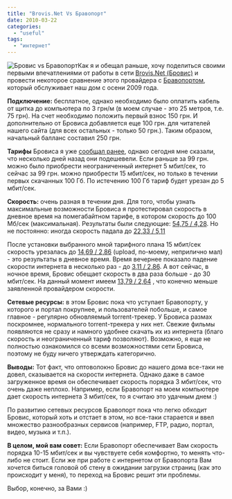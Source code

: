 ```yaml
---
title: "Brovis.Net Vs Бравопорт"
date: 2010-03-22
categories: 
  - "useful"
tags: 
  - "интернет"
---
```


![Бровис vs Бравопорт](http://shevchenko4a.brovary.org/wp-content/uploads/2010/03/brovis-net-vs-bravoport.jpg "Бровис vs Бравопорт")Как я и обещал раньше, хочу поделиться своими первыми впечатлениями от работы в сети [Brovis.Net (Бровис)](http://shevchenko4a.brovary.org/internet-ot-brovis-net/) и провести некоторое сравнение этого провайдера с [Бравопортом](http://shevchenko4a.brovary.org/internet/), который обслуживает наш дом с осени 2009 года.

**Подключение:** бесплатное, однако необходимо было оплатить кабель от щитка до компьютера по 3 грн/м (в моем случае - это 25 метров, т.е. 75 грн). На счет необходимо положить первый взнос 150 грн. И дополнительно от Бровиса добавляется еще 100 грн. для читателей нашего сайта (для всех остальных - только 50 грн.). Таким образом, начальный балланс составил 250 грн.

**Тарифы** Бровиса я уже [сообщал ранее](http://shevchenko4a.brovary.org/internet-ot-brovis-net/), однако сегодня мне сказали, что несколько дней назад они подешевели. Если раньше за 99 грн. можно было приобрести неограниченный интернет 5 мбит/сек, то сейчас за 99 грн. можно приобрести 15 мбит/сек, но только в течении первых скачанных 100 Гб. По истечению 100 Гб тариф будет урезан до 5 мбит/сек.

**Скорость:** очень разная в течении дня. <!--more-->Для того, чтобы узнать максимальные возможности Бровиса я протестировал скорость в дневное время на помегабайтном тарифе, в котором скорость до 100 Мб/сек (максимальная). Результаты были следующие: [54,75 / 4,28](http://www.speedtest.net/result/757157159.png). Но не постоянно: иногда скорость падала до [22,33 / 5,11](http://www.speedtest.net/result/757155641.png)

После установки выбранного мной тарифного плана 15 мбит/сек скорость урезалась до [14,69 / 2,86](http://www.speedtest.net/result/757171025.png) (upload, по-моему, неприлично мал) - это результаты в дневное время. Время вечернее показало падение скорости интернета в несколько раз - до [3,11 / 2,86](http://www.speedtest.net/result/757546261.png). А вот сейчас, в ночное время, Бровис обещает скорость в два раза больше - до 30 мбит/сек. На данный момент имеем [13,79 / 2,64](http://www.speedtest.net/result/757680305.png) , что конечно меньше заявленной провайдером скорости.

**Сетевые ресурсы:** в этом Бровис пока что уступает Бравопорту, у которого и портал покрупнее, и пользователей побольше, и самое главное - регулярно обновляемый torrent-трекер. У Бровиса размах поскромнее, нормального torrent-трекера у них нет. Свежие фильмы появляются не сразу и намного удобнее скачать их из интернета (благо скорость и неограниченный тариф позволяют). Возможно, я еще не полностью ознакомился со всеми возможностями сети Бровиса, поэтому не буду ничего утверждать категорично.

**Выводы:** Тот факт, что оптоволокно Бровис до нашего дома все-таки не довел, сказывается на скорости интернета. Однако даже в самое загруженное время он обеспечивает скорость порядка 3 мбит/сек, что очень даже неплохо. Например, если Бравопорт на моем компьютере дает скорость интернета 3 мбит/сек, то я считаю это удачным днем :)

По развитию сетевых ресурсов Бравопорт пока что легко обходит Бровис, который хоть и отстает в этом, но все-таки старается и ввел множество разнообразных сервисов (например, FTP, радио, портал, видео, музыка и т.п.).

**В целом, мой вам совет:** Если Бравопорт обеспечивает Вам скорость порядка 10-15 мбит/сек и вы чувствуете себя комфортно, то менять что-либо не стоит. Если же при работе с интернетом от Бравопорта Вам хочется биться головой об стену в ожидании загрузки страниц (как это происходит у меня), то переход на Бровис решит эти проблемы.

Выбор, конечно, за Вами :)
